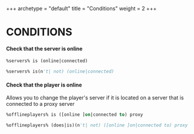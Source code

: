 +++
archetype = "default"
title = "Conditions"
weight = 2
+++
# CONDITIONS

#### Check that the server is online
```vb
%servers% is (online|connected)
```
```vb
%servers% is(n't| not) (online|connected)
```

#### Check that the player is online
Allows you to change the player's server if it is located on a server that is connected to a proxy server
```vb
%offlineplayers% is ([online ]on|connected to) proxy
```
```vb
%offlineplayers% (does|is)(n't| not) ([online ]on|connected to) proxy
```


